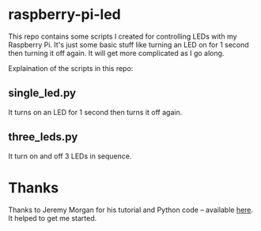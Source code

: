 # raspberry-pi-led

This repo contains some scripts I created for controlling LEDs with my Raspberry Pi.
It's just some basic stuff like turning an LED on for 1 second then turning it off again. It will get more complicated as I go along.

Explaination of the scripts in this repo:

## single_led.py

It turns on an LED for 1 second then turns it off again.

## three_leds.py

It turn on and off 3 LEDs in sequence.


# Thanks
Thanks to Jeremy Morgan for his tutorial and Python code – available [here](https://www.jeremymorgan.com/tutorials/raspberry-pi/how-to-blink-led-raspberry-pi-2/). It helped to get me started.